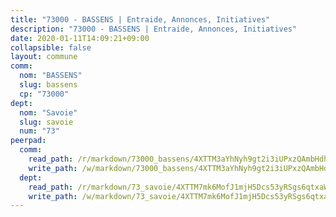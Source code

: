 ```yaml
---
title: "73000 - BASSENS | Entraide, Annonces, Initiatives"
description: "73000 - BASSENS | Entraide, Annonces, Initiatives"
date: 2020-01-11T14:09:21+09:00
collapsible: false
layout: commune
comm:
  nom: "BASSENS"
  slug: bassens
  cp: "73000"
dept:
  nom: "Savoie"
  slug: savoie
  num: "73"
peerpad:
  comm:
    read_path: /r/markdown/73000_bassens/4XTTM3aYhNyh9gt2i3iUPxzQAmbHdhREtC6JUArSfvMhjDKnc
    write_path: /w/markdown/73000_bassens/4XTTM3aYhNyh9gt2i3iUPxzQAmbHdhREtC6JUArSfvMhjDKnc-K3TgV4C91nbzHHAbBZaeiY3Bk1BUx4esGBKg8mw91D81AyjYaSNewrQ93tT27ABZnfU2p71CJLWx4WhjZ2dptsjbgqChVNCvHvMj9m6YZi2kfzrxvZVLAveE7L84E1VNKwgEuEdJ
  dept:
    read_path: /r/markdown/73_savoie/4XTTM7mk6MofJ1mjH5Dcs53yRSgs6qtxaWYjKD54ttqHGEMur
    write_path: /w/markdown/73_savoie/4XTTM7mk6MofJ1mjH5Dcs53yRSgs6qtxaWYjKD54ttqHGEMur-K3TgTorsK1WLw8S2EgnkoX8tJEgZgam6ANhvqrVqNfiz9fX8kbMKu5AF1rqzXyxMRZgoVPrb5EERe3PeBhqF1SBfP5G1PJnvsDUF2LQSxevobpkDM4djQDebTYoo6Yx53thenJpY
---
```


